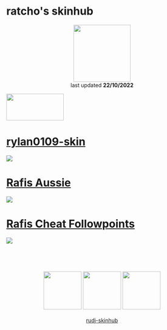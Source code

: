 # ratcho's skinhub
<p align="center">
<a href="https://osu.ppy.sh/users/8075782">
  <img src="https://a.ppy.sh/8075782"  
       width="150"
       height="150"></a>
<br>
last updated <b>22/10/2022</b>
</p>

<a href="https://www.youtube.com/watch?v=kbbgypvGPgM">
<img src="https://i.imgur.com/uDyKiLi.png"
       width="151" 
       height="70"/></a>

# [rylan0109-skin](https://github.com/rudj-skinhub/woal/raw/tyfh/player/ratcho/rylan0109-skin.osk)
[![](https://i.imgur.com/AO5nMUd.jpeg)](https://github.com/rudj-skinhub/woal/raw/tyfh/player/ratcho/rylan0109-skin.osk)

# [Rafis Aussie](https://github.com/rudj-skinhub/woal/raw/tyfh/player/ratcho/Rafis%20Aussie.osk)
[![](https://osu.ppy.sh/ss/18205100/c729)](https://github.com/rudj-skinhub/woal/raw/tyfh/player/ratcho/Rafis%20Aussie.osk)

# [Rafis Cheat Followpoints](https://github.com/rudj-skinhub/woal/raw/tyfh/player/ratcho/Rafis%20Cheat%20Followpoints.osk)
[![](https://osu.ppy.sh/ss/18205142/e9af)](https://github.com/rudj-skinhub/woal/raw/tyfh/player/ratcho/Rafis%20Cheat%20Followpoints.osk)

#
<p align="center">
  <br></br>
  <a href="https://www.twitch.tv/ratchoosu">
  <img src="https://i.imgur.com/HM030lk.png" 
       width="100" 
       height="100"></a>
  <a href="https://www.youtube.com/channel/UCjHlT7WyuF73G0upcWZKhgA">
  <img src="https://i.imgur.com/YWbDUUy.png"  
       width="100" 
       height="100"></a>
  <a href="https://twitter.com/ratcho19">
  <img src="https://i.imgur.com/PUQ5uWf.png" 
       width="100" 
       height="100"></a>
  <br></br>
  <a href="README.md">rudj-skinhub</a>
 </p>

